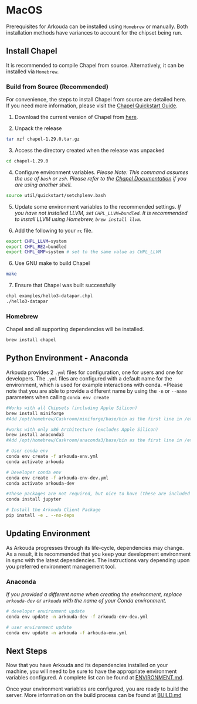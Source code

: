 # MacOS

Prerequisites for Arkouda can be installed using `Homebrew` or manually. Both installation methods have variances to account for the chipset being run.

## Install Chapel

It is recommended to compile Chapel from source. Alternatively, it can be installed via `Homebrew`.

### Build from Source (Recommended)

For convenience, the steps to install Chapel from source are detailed here. If you need more information, please visit the [Chapel Quickstart Guide](https://chapel-lang.org/docs/usingchapel/QUICKSTART.html).

1) Download the current version of Chapel from [here](https://chapel-lang.org/download.html).

2) Unpack the release

```bash
tar xzf chapel-1.29.0.tar.gz
```

3) Access the directory created when the release was unpacked

```bash
cd chapel-1.29.0
```

4) Configure environment variables. *Please Note: This command assumes the use of `bash` or `zsh`. Please refer to the [Chapel Documentation](https://chapel-lang.org/docs/usingchapel/QUICKSTART.html#quickstart-with-other-shells) if you are using another shell.*

```bash
source util/quickstart/setchplenv.bash
```

5) Update some environment variables to the recommended settings. *If you have not installed LLVM, set `CHPL_LLVM=bundled`. It is recommended to install LLVM using Homebrew, `brew install llvm`.*

6) Add the following to your `rc` file.

```bash
export CHPL_LLVM=system
export CHPL_RE2=bundled
export CHPL_GMP=system # set to the same value as CHPL_LLVM
```

6) Use GNU make to build Chapel

```bash
make
```

7) Ensure that Chapel was built successfully

```bash
chpl examples/hello3-datapar.chpl
./hello3-datapar
```

### Homebrew

Chapel and all supporting dependencies will be installed.

```bash
brew install chapel
```

## Python Environment - Anaconda

Arkouda provides 2 `.yml` files for configuration, one for users and one for developers. The `.yml` files are configured with a default name for the environment, which is used for example interactions with conda. *Please note that you are able to provide a different name by using the `-n` or `--name` parameters when calling `conda env create`

```bash
#Works with all Chipsets (including Apple Silicon)
brew install miniforge
#Add /opt/homebrew/Caskroom/miniforge/base/bin as the first line in /etc/paths

#works with only x86 Architecture (excludes Apple Silicon)
brew install anaconda3
#Add /opt/homebrew/Caskroom/anaconda3/base/bin as the first line in /etc/paths

# User conda env
conda env create -f arkouda-env.yml
conda activate arkouda

# Developer conda env
conda env create -f arkouda-env-dev.yml
conda activate arkouda-dev

#These packages are not required, but nice to have (these are included with Anaconda3)
conda install jupyter

# Install the Arkouda Client Package
pip install -e . --no-deps
```

## Updating Environment

As Arkouda progresses through its life-cycle, dependencies may change. As a result, it is recommended that you keep your development environment in sync with the latest dependencies. The instructions vary depending upon you preferred environment management tool.

### Anaconda

*If you provided a different name when creating the environment, replace `arkouda-dev` or `arkouda` with the name of your Conda environment.*

```bash
# developer environment update
conda env update -n arkouda-dev -f arkouda-env-dev.yml

# user environment update
conda env update -n arkouda -f arkouda-env.yml
```

## Next Steps

Now that you have Arkouda and its dependencies installed on your machine, you will need to be sure to have the appropriate environment variables configured. A complete list can be found at [ENVIRONMENT.md](ENVIRONMENT.md).

Once your environment variables are configured, you are ready to build the server. More information on the build process can be found at [BUILD.md](BUILD.md)
